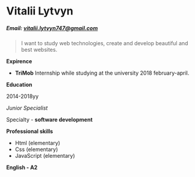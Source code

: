 # Vitalii Lytvyn
##### Email: vitalii.lytvyn747@gmail.com

>I want to study web 
technologies, create and develop beautiful and best websites.

**Expirence**
  + __TriMob__
Internship while studying at the university
2018 february-april.

**Education**

2014-2018yy

*Junior Specialist*

Specialty - **software development**

**Professional skills**
  - Html (elementary)
  - Css (elementary)
  - JavaScript (elementary)

**English - A2**             